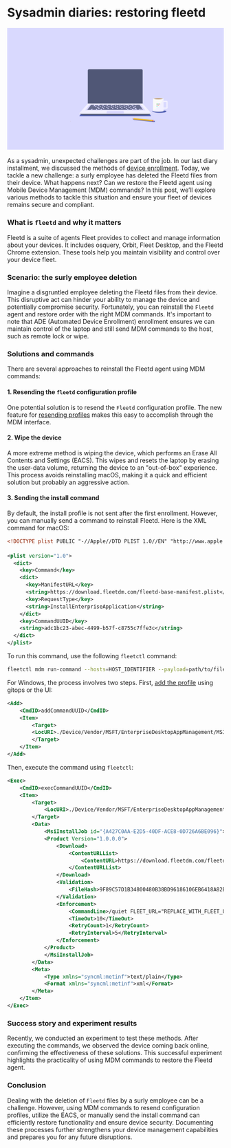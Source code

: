 # Sysadmin diaries: restoring fleetd

![Sysadmin diaries: restoring fleetd](../website/assets/images/articles/sysadmin-diaries-1600x900@2x.png)

As a sysadmin, unexpected challenges are part of the job. In our last diary installment, we discussed the methods of [device enrollment](https://fleetdm.com/guides/sysadmin-diaries-device-enrollment). Today, we tackle a new challenge: a surly employee has deleted the Fleetd files from their device. What happens next? Can we restore the Fleetd agent using Mobile Device Management (MDM) commands? In this post, we’ll explore various methods to tackle this situation and ensure your fleet of devices remains secure and compliant.


### What is `fleetd` and why it matters

Fleetd is a suite of agents Fleet provides to collect and manage information about your devices. It includes osquery, Orbit, Fleet Desktop, and the Fleetd Chrome extension. These tools help you maintain visibility and control over your device fleet.


### Scenario: the surly employee deletion

Imagine a disgruntled employee deleting the Fleetd files from their device. This disruptive act can hinder your ability to manage the device and potentially compromise security. Fortunately, you can reinstall the `Fleetd` agent and restore order with the right MDM commands. It's important to note that ADE (Automated Device Enrollment) enrollment ensures we can maintain control of the laptop and still send MDM commands to the host, such as remote lock or wipe.


### Solutions and commands

There are several approaches to reinstall the Fleetd agent using MDM commands:


#### 1. Resending the `fleetd` configuration profile

One potential solution is to resend the `Fleetd` configuration profile. The new feature for [resending profiles](https://fleetdm.com/docs/rest-api/rest-api#resend-hosts-configuration-profile) makes this easy to accomplish through the MDM interface.


#### 2. Wipe the device

A more extreme method is wiping the device, which performs an Erase All Contents and Settings (EACS). This wipes and resets the laptop by erasing the user-data volume, returning the device to an "out-of-box" experience. This process avoids reinstalling macOS, making it a quick and efficient solution but probably an aggressive action.


#### 3. Sending the install command

By default, the install profile is not sent after the first enrollment. However, you can manually send a command to reinstall Fleetd. Here is the XML command for macOS:

```xml
<!DOCTYPE plist PUBLIC "-//Apple//DTD PLIST 1.0//EN" "http://www.apple.com/DTDs/PropertyList-1.0.dtd">

<plist version="1.0">
  <dict>
    <key>Command</key>
    <dict>
      <key>ManifestURL</key>
      <string>https://download.fleetdm.com/fleetd-base-manifest.plist</string>
      <key>RequestType</key>
      <string>InstallEnterpriseApplication</string>
    </dict>
    <key>CommandUUID</key>
    <string>adc1bc23-abec-4499-b57f-c8755c7ffe3c</string>
  </dict>
</plist>
```

To run this command, use the following `fleetctl` command:

```sh
fleetctl mdm run-command --hosts=HOST_IDENTIFIER --payload=path/to/file.xml
```

For Windows, the process involves two steps. First, [add the profile](https://fleetdm.com/docs/using-fleet/mdm-custom-os-settings) using gitops or the UI:

```xml
<Add>
	<CmdID>addCommandUUID</CmdID>
	<Item>
		<Target>
		<LocURI>./Device/Vendor/MSFT/EnterpriseDesktopAppManagement/MSI/%7BA427C0AA-E2D5-40DF-ACE8-0D726A6BE096%7D/DownloadInstall</LocURI>
		</Target>
	</Item>
</Add>
```

Then, execute the command using `fleetctl`:

```xml
<Exec>
	<CmdID>execCommandUUID</CmdID>
	<Item>
		<Target>
			<LocURI>./Device/Vendor/MSFT/EnterpriseDesktopAppManagement/MSI/%7BA427C0AA-E2D5-40DF-ACE8-0D726A6BE096%7D/DownloadInstall</LocURI>
		</Target>
		<Data>
			<MsiInstallJob id="{A427C0AA-E2D5-40DF-ACE8-0D726A6BE096}">
			<Product Version="1.0.0.0">
				<Download>
					<ContentURLList>
						<ContentURL>https://download.fleetdm.com/fleetd-base.msi</ContentURL>
					</ContentURLList>
				</Download>
				<Validation>
                	<FileHash>9F89C57D1B34800480B38BD96186106EB6418A82B137A0D56694BF6FFA4DDF1A</FileHash>
				</Validation>
				<Enforcement>
					<CommandLine>/quiet FLEET_URL="REPLACE_WITH_FLEET_URL_HERE" FLEET_SECRET="REPLACE_WITH_FLEET_SECRET_HERE"</CommandLine>
					<TimeOut>10</TimeOut>
					<RetryCount>1</RetryCount>
					<RetryInterval>5</RetryInterval>
				</Enforcement>
			</Product>
			</MsiInstallJob>
		</Data>
		<Meta>
			<Type xmlns="syncml:metinf">text/plain</Type>
			<Format xmlns="syncml:metinf">xml</Format>
		</Meta>
	</Item>
</Exec>

```


### Success story and experiment results

Recently, we conducted an experiment to test these methods. After executing the commands, we observed the device coming back online, confirming the effectiveness of these solutions. This successful experiment highlights the practicality of using MDM commands to restore the Fleetd agent.


### Conclusion

Dealing with the deletion of `Fleetd` files by a surly employee can be a challenge. However, using MDM commands to resend configuration profiles, utilize the EACS, or manually send the install command can efficiently restore functionality and ensure device security. Documenting these processes further strengthens your device management capabilities and prepares you for any future disruptions.





<meta name="articleTitle" value="Sysadmin diaries: restoring fleetd">
<meta name="authorFullName" value="JD Strong">
<meta name="authorGitHubUsername" value="spokanemac">
<meta name="category" value="guides">
<meta name="publishedOn" value="2024-06-14">
<meta name="articleImageUrl" value="../website/assets/images/articles/sysadmin-diaries-1600x900@2x.png">
<meta name="description" value="In this sysadmin diary, we explore restoring Fleetd deleted by a surly employee.">

